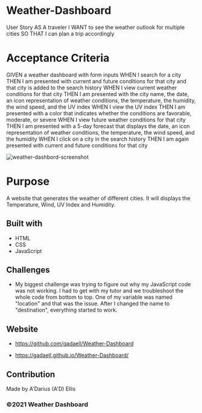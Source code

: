 # Weather-Dashboard

User Story
AS A traveler
I WANT to see the weather outlook for multiple cities
SO THAT I can plan a trip accordingly

# Acceptance Criteria

GIVEN a weather dashboard with form inputs
WHEN I search for a city
THEN I am presented with current and future conditions for that city and that city is added to the search history
WHEN I view current weather conditions for that city
THEN I am presented with the city name, the date, an icon representation of weather conditions, the temperature, the humidity, the wind speed, and the UV index
WHEN I view the UV index
THEN I am presented with a color that indicates whether the conditions are favorable, moderate, or severe
WHEN I view future weather conditions for that city
THEN I am presented with a 5-day forecast that displays the date, an icon representation of weather conditions, the temperature, the wind speed, and the humidity
WHEN I click on a city in the search history
THEN I am again presented with current and future conditions for that city

![weather-dashbord-screenshot](https://user-images.githubusercontent.com/85079903/127736236-9b9ef565-d21d-435a-a121-3441beeb1bb8.png)

# Purpose

A website that generates the weather of different cities. It will displays the Temperature, Wind, UV Index and Humidity.

## Built with

- HTML
- CSS
- JavaScript

## Challenges

- My biggest challenge was trying to figure out why my JavaScript code was not working. I had to get with my tutor and we troubleshoot the whole code from bottom to top. One of my variable was named "location" and that was the issue. After I changed the name to "destination", everything started to work.

## Website

- https://github.com/gadaell/Weather-Dashboard

* https://gadaell.github.io/Weather-Dashboard/

## Contribution

Made by A'Darius (A'D) Ellis

### ©️2021 Weather Dashboard
